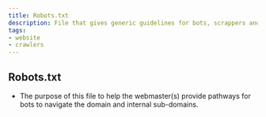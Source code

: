 ```yaml
---
title: Robots.txt
description: File that gives generic guidelines for bots, scrappers and web crawlers.
tags:
- website
- crawlers
---
```


## Robots.txt

- The purpose of this file to help the webmaster(s) provide pathways for bots to navigate the domain and internal sub-domains.
